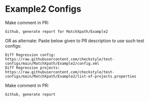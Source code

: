 # Example2 Configs
Make comment in PR:
```
Github, generate report for MatchXpath/Example2
```
OR as alternate:
Paste below given to PR description to use such test configs:
```
Diff Regression config: https://raw.githubusercontent.com/checkstyle/test-configs/main/MatchXpath/Example2/config.xml
Diff Regression projects: https://raw.githubusercontent.com/checkstyle/test-configs/main/MatchXpath/Example2/list-of-projects.properties
```
Make comment in PR:
```
Github, generate report
```
